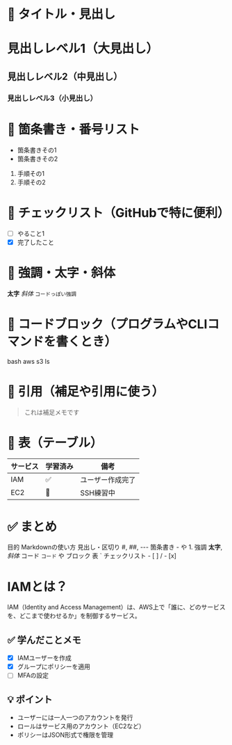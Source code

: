 # 📌 タイトル・見出し
# 見出しレベル1（大見出し）
## 見出しレベル2（中見出し）
### 見出しレベル3（小見出し）

# 📌 箇条書き・番号リスト
- 箇条書きその1
- 箇条書きその2

1. 手順その1
2. 手順その2

# 📌 チェックリスト（GitHubで特に便利）
- [ ] やること1
- [x] 完了したこと

# 📌 強調・太字・斜体
**太字**
*斜体*
`コードっぽい強調`

# 📌 コードブロック（プログラムやCLIコマンドを書くとき）
bash
aws s3 ls


# 📌 引用（補足や引用に使う）
> これは補足メモです

# 📌 表（テーブル）
| サービス | 学習済み | 備考 |
|----------|----------|------|
| IAM      | ✅       | ユーザー作成完了 |
| EC2      | 🔄       | SSH練習中 |

# ✅ まとめ
目的	Markdownの使い方
見出し・区切り	#, ##, ---
箇条書き	- や 1.
強調	**太字**, *斜体*
コード	`コード` や ブロック
表	`
チェックリスト	- [ ] / - [x]

# IAMとは？

IAM（Identity and Access Management）は、AWS上で「誰に、どのサービスを、どこまで使わせるか」を制御するサービス。

## ✅ 学んだことメモ

- [x] IAMユーザーを作成
- [x] グループにポリシーを適用
- [ ] MFAの設定

## 💡 ポイント

- ユーザーには一人一つのアカウントを発行
- ロールはサービス用のアカウント（EC2など）
- ポリシーはJSON形式で権限を管理
